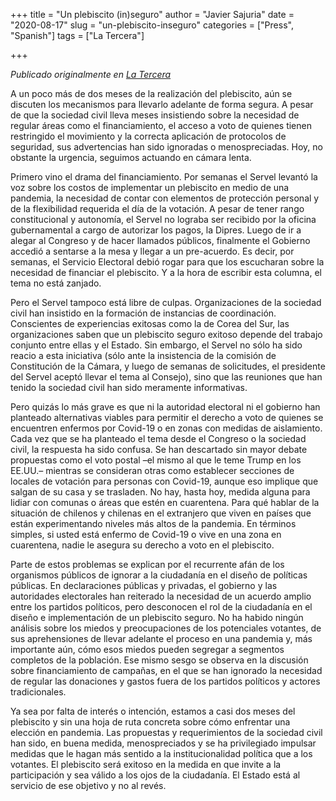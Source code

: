 +++
title = "Un plebiscito (in)seguro"
author = "Javier Sajuria"
date = "2020-08-17"
slug = "un-plebiscito-inseguro"
categories = ["Press", "Spanish"]
tags = ["La Tercera"]

+++

*Publicado originalmente en [La Tercera](https://www.latercera.com/opinion/noticia/un-plebiscito-inseguro/HTTZDVX5NZHQ3HVOQ7P45UUFMU/)*

A un poco más de dos meses de la realización del plebiscito, aún se discuten los mecanismos para llevarlo adelante de forma segura. A pesar de que la sociedad civil lleva meses insistiendo sobre la necesidad de regular áreas como el financiamiento, el acceso a voto de quienes tienen restringido el movimiento y la correcta aplicación de protocolos de seguridad, sus advertencias han sido ignoradas o menospreciadas. Hoy, no obstante la urgencia, seguimos actuando en cámara lenta.

Primero vino el drama del financiamiento. Por semanas el Servel levantó la voz sobre los costos de implementar un plebiscito en medio de una pandemia, la necesidad de contar con elementos de protección personal y de la flexibilidad requerida el día de la votación. A pesar de tener rango constitucional y autonomía, el Servel no lograba ser recibido por la oficina gubernamental a cargo de autorizar los pagos, la Dipres. Luego de ir a alegar al Congreso y de hacer llamados públicos, finalmente el Gobierno accedió a sentarse a la mesa y llegar a un pre-acuerdo. Es decir, por semanas, el Servicio Electoral debió rogar para que los escucharan sobre la necesidad de financiar el plebiscito. Y a la hora de escribir esta columna, el tema no está zanjado.

Pero el Servel tampoco está libre de culpas. Organizaciones de la sociedad civil han insistido en la formación de instancias de coordinación. Conscientes de experiencias exitosas como la de Corea del Sur, las organizaciones saben que un plebiscito seguro exitoso depende del trabajo conjunto entre ellas y el Estado. Sin embargo, el Servel no sólo ha sido reacio a esta iniciativa (sólo ante la insistencia de la comisión de Constitución de la Cámara, y luego de semanas de solicitudes, el presidente del Servel aceptó llevar el tema al Consejo), sino que las reuniones que han tenido la sociedad civil han sido meramente informativas.

Pero quizás lo más grave es que ni la autoridad electoral ni el gobierno han planteado alternativas viables para permitir el derecho a voto de quienes se encuentren enfermos por Covid-19 o en zonas con medidas de aislamiento. Cada vez que se ha planteado el tema desde el Congreso o la sociedad civil, la respuesta ha sido confusa. Se han descartado sin mayor debate propuestas como el voto postal –el mismo al que le teme Trump en los EE.UU.– mientras se consideran otras como establecer secciones de locales de votación para personas con Covid-19, aunque eso implique que salgan de su casa y se trasladen. No hay, hasta hoy, medida alguna para lidiar con comunas o áreas que estén en cuarentena. Para qué hablar de la situación de chilenos y chilenas en el extranjero que viven en países que están experimentando niveles más altos de la pandemia. En términos simples, si usted está enfermo de Covid-19 o vive en una zona en cuarentena, nadie le asegura su derecho a voto en el plebiscito.

Parte de estos problemas se explican por el recurrente afán de los organismos públicos de ignorar a la ciudadanía en el diseño de políticas públicas. En declaraciones públicas y privadas, el gobierno y las autoridades electorales han reiterado la necesidad de un acuerdo amplio entre los partidos políticos, pero desconocen el rol de la ciudadanía en el diseño e implementación de un plebiscito seguro. No ha habido ningún análisis sobre los miedos y preocupaciones de los potenciales votantes, de sus aprehensiones de llevar adelante el proceso en una pandemia y, más importante aún, cómo esos miedos pueden segregar a segmentos completos de la población. Ese mismo sesgo se observa en la discusión sobre financiamiento de campañas, en el que se han ignorado la necesidad de regular las donaciones y gastos fuera de los partidos políticos y actores tradicionales.

Ya sea por falta de interés o intención, estamos a casi dos meses del plebiscito y sin una hoja de ruta concreta sobre cómo enfrentar una elección en pandemia. Las propuestas y requerimientos de la sociedad civil han sido, en buena medida, menospreciados y se ha privilegiado impulsar medidas que le hagan más sentido a la institucionalidad política que a los votantes. El plebiscito será exitoso en la medida en que invite a la participación y sea válido a los ojos de la ciudadanía. El Estado está al servicio de ese objetivo y no al revés.